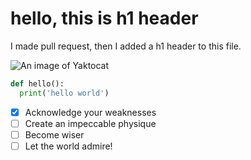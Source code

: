 # hello, this is h1 header

I made pull request, then I added a h1 header to this file.

![An image of Yaktocat](https://octodex.github.com/images/yaktocat.png)

```python
def hello():
  print('hello world')
```

- [x] Acknowledge your weaknesses
- [ ] Create an impeccable physique  
- [ ] Become wiser  
- [ ] Let the world admire!
